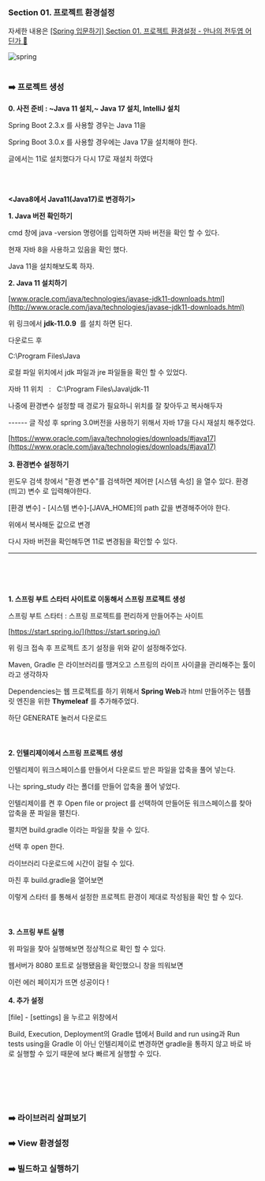 ### Section 01.  프로젝트 환경설정
자세한 내용은 [[Spring 입문하기] Section 01. 프로젝트 환경설정 - 안나의 전두엽 어딘가 🧠](https://dksek3050.tistory.com/55)

![spring](https://github.com/An0401na/Spring_Study/assets/99172832/72d12fc8-c3fa-4d54-9001-8aa44c33a5ca)
<br><br>
### ➡️ 프로젝트 생성

**0\. 사전 준비 : ~Java 11 설치,~ Java 17 설치, IntelliJ 설치**

Spring Boot 2.3.x 를 사용할 경우는 Java 11을

Spring Boot 3.0.x 를 사용할 경우에는 Java 17을 설치해야 한다.

글에서는 11로 설치했다가 다시 17로 재설치 하였다

<br><br>

**<Java8에서 Java11(Java17)로 변경하기>**

**1\. Java 버전 확인하기**

cmd 창에 java -version 명령어를 입력하면 자바 버전을 확인 할 수 있다. 


현재 자바 8을 사용하고 있음을 확인 했다.

Java 11을 설치해보도록 하자.

**2\. Java 11 설치하기**

[www.oracle.com/java/technologies/javase-jdk11-downloads.html](http://www.oracle.com/java/technologies/javase-jdk11-downloads.html)

위 링크에서 **jdk-11.0.9**  를 설치 하면 된다.

다운로드 후

C:\\Program Files\\Java

로컬 파일 위치에서 jdk 파일과 jre 파일들을 확인 할 수 있었다. 

자바 11 위치   :   C:\\Program Files\\Java\\jdk-11

나중에 환경변수 설정할 때 경로가 필요하니 위치를 잘 찾아두고 복사해두자

\------
글 작성 후 spring 3.0버전을 사용하기 위해서 자바 17을 다시 재설치 해주었다.

[https://www.oracle.com/java/technologies/downloads/#java17](https://www.oracle.com/java/technologies/downloads/#java17)
<br><br>
**3\. 환경변수 설정하기**


윈도우 검색 창에서 "환경 변수"를 검색하면 제어판 \[시스템 속성\] 을 열수 있다. 환경 (띄고) 변수 로 입력해야한다.

\[환경 변수\] - \[시스템 변수\]-\[JAVA\_HOME\]의 path 값을 변경해주어야 한다.


위에서 복사해둔 값으로 변경 

다시 자바 버전을 확인해두면 11로 변경됨을 확인할 수 있다.

---
<br><br><br><br>
**1\. 스프링 부트 스타터 사이트로 이동해서 스프링 프로젝트 생성**

스프링 부트 스타터 : 스프링 프로젝트를 편리하게 만들어주는 사이트 

[https://start.spring.io/](https://start.spring.io/)


위 링크 접속 후 프로젝트 초기 설정을 위와 같이 설정해주었다.

Maven, Gradle 은 라이브러리를 땡겨오고 스프링의 라이프 사이클을 관리해주는 툴이라고 생각하자

Dependencies는 웹 프로젝트를 하기 위해서 ****Spring Web****과 html 만들어주는 템플릿 엔진을 위한 **Thymeleaf** 를 추가해주었다. 


하단 GENERATE 눌러서 다운로드 
<br><br><br><br>
**2\. 인텔리제이에서 스프링 프로젝트 생성**

인텔리제이 워크스페이스를 만들어서 다운로드 받은 파일을 압축을 풀어 넣는다.

나는 spring\_study 라는 폴더를 만들어 압축을 풀어 넣었다.

인텔리제이를 켠 후 Open file or project 를 선택하여 만들어둔 워크스페이스를 찾아 압축을 푼 파일을 펼친다.

펼치면 build.gradle 이라는 파일을 찾을 수 있다.

선택 후 open 한다.

라이브러리 다운로드에 시간이 걸릴 수 있다.

마친 후 build.gradle을 열어보면


이렇게 스타터 를 통해서 설정한 프로젝트 환경이 제대로 작성됨을 확인 할 수 있다. 
<br><br><br><br>
**3\. 스프링 부트 실행**

위 파일을 찾아 실행해보면 정상적으로 확인 할 수 있다.

웹서버가 8080 포트로 실행됐음을 확인했으니 창을 띄워보면


이런 에러 페이지가 뜨면 성공이다 !
<br><br>
**4\. 추가 설정**

\[file\] - \[settings\] 을 누르고 위창에서

Build, Execution, Deployment의 Gradle 탭에서 Build and run using과 Run tests using을 Gradle 이 아닌 인텔리제이로 변경하면 gradle을 통하지 않고 바로 바로 실행할 수 있기 때문에 보다 빠르게 실행할 수 있다.
<br><br><br><br><br><br>
### ➡️ 라이브러리 살펴보기

### ➡️ View 환경설정


### ➡️ 빌드하고 실행하기
